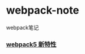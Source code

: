 # webpack-note
webpack笔记

### [webpack5 新特性](https://webpack.docschina.org/blog/2020-10-10-webpack-5-release/)
